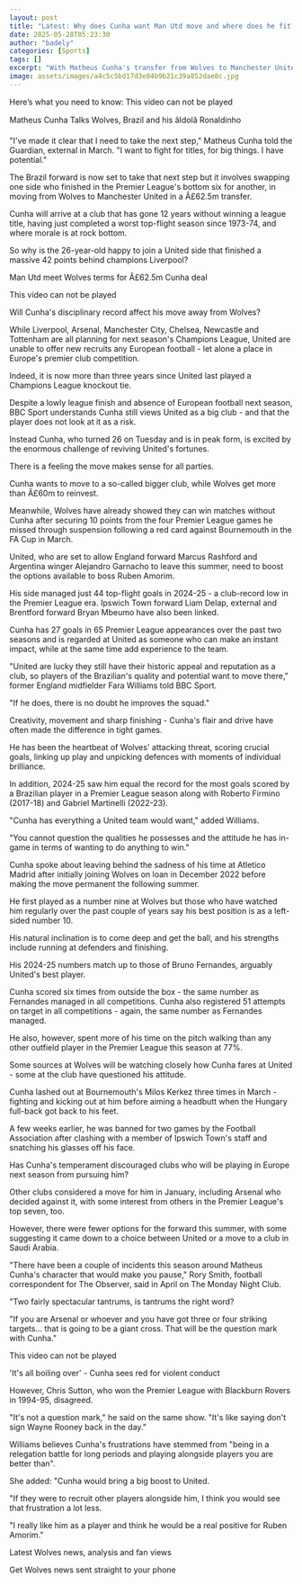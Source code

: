 ```yaml
---
layout: post
title: "Latest: Why does Cunha want Man Utd move and where does he fit?"
date: 2025-05-28T05:23:30
author: "badely"
categories: [Sports]
tags: []
excerpt: "With Matheus Cunha's transfer from Wolves to Manchester United at an advanced stage, BBC Sport looks at the impact the Brazil forward can make at Old "
image: assets/images/a4c5c5bd17d3e84b9b21c39a852dae8c.jpg
---
```


Here’s what you need to know: This video can not be played

Matheus Cunha Talks Wolves, Brazil and his âIdolâ Ronaldinho

"I've made it clear that I need to take the next step," Matheus Cunha told the Guardian, external in March. "I want to fight for titles, for big things. I have potential."

The Brazil forward is now set to take that next step but it involves swapping one side who finished in the Premier League's bottom six for another, in moving from Wolves to Manchester United in a Â£62.5m transfer.

Cunha will arrive at a club that has gone 12 years without winning a league title, having just completed a worst top-flight season since 1973-74, and where morale is at rock bottom.

So why is the 26-year-old happy to join a United side that finished a massive 42 points behind champions Liverpool? 

Man Utd meet Wolves terms for Â£62.5m Cunha deal

This video can not be played

Will Cunha's disciplinary record affect his move away from Wolves?

While Liverpool, Arsenal, Manchester City, Chelsea, Newcastle and Tottenham are all planning for next season's Champions League, United are unable to offer new recruits any European football - let alone a place in Europe's premier club competition.

Indeed, it is now more than three years since United last played a Champions League knockout tie.  

Despite a lowly league finish and absence of European football next season, BBC Sport understands Cunha still views United as a big club - and that the player does not look at it as a risk.

Instead Cunha, who turned 26 on Tuesday and is in peak form, is excited by the enormous challenge of reviving United's fortunes.

There is a feeling the move makes sense for all parties.

Cunha wants to move to a so-called bigger club, while Wolves get more than Â£60m to reinvest.

Meanwhile, Wolves have already showed they can win matches without Cunha after securing 10 points from the four Premier League games he missed through suspension following a red card against Bournemouth in the FA Cup in March.

United, who are set to allow England forward Marcus Rashford and Argentina winger Alejandro Garnacho to leave this summer, need to boost the options available to boss Ruben Amorim.

His side managed just 44 top-flight goals in 2024-25 - a club-record low in the Premier League era. Ipswich Town forward Liam Delap, external and Brentford forward Bryan Mbeumo have also been linked.

Cunha has 27 goals in 65 Premier League appearances over the past two seasons and is regarded at United as someone who can make an instant impact, while at the same time add experience to the team.

"United are lucky they still have their historic appeal and reputation as a club, so players of the Brazilian's quality and potential want to move there," former England midfielder Fara Williams told BBC Sport.

"If he does, there is no doubt he improves the squad."

Creativity, movement and sharp finishing - Cunha's flair and drive have often made the difference in tight games.

He has been the heartbeat of Wolves' attacking threat, scoring crucial goals, linking up play and unpicking defences with moments of individual brilliance.

In addition, 2024-25 saw him equal the record for the most goals scored by a Brazilian player in a Premier League season along with Roberto Firmino (2017-18) and Gabriel Martinelli (2022-23).

"Cunha has everything a United team would want," added Williams. 

"You cannot question the qualities he possesses and the attitude he has in-game in terms of wanting to do anything to win."

Cunha spoke about leaving behind the sadness of his time at Atletico Madrid after initially joining Wolves on loan in December 2022 before making the move permanent the following summer.

He first played as a number nine at Wolves but those who have watched him regularly over the past couple of years say his best position is as a left-sided number 10.

His natural inclination is to come deep and get the ball, and his strengths include running at defenders and finishing.

His 2024-25 numbers match up to those of Bruno Fernandes, arguably United's best player.

Cunha scored six times from outside the box - the same number as Fernandes managed in all competitions. Cunha also registered 51 attempts on target in all competitions - again, the same number as Fernandes managed.

He also, however, spent more of his time on the pitch walking than any other outfield player in the Premier League this season at 77%. 

Some sources at Wolves will be watching closely how Cunha fares at United - some at the club have questioned his attitude.

Cunha lashed out at Bournemouth's Milos Kerkez three times in March - fighting and kicking out at him before aiming a headbutt when the Hungary full-back got back to his feet.

A few weeks earlier, he was banned for two games by the Football Association after clashing with a member of Ipswich Town's staff and snatching his glasses off his face.

Has Cunha's temperament discouraged clubs who will be playing in Europe next season from pursuing him? 

Other clubs considered a move for him in January, including Arsenal who decided against it, with some interest from others in the Premier League's top seven, too. 

However, there were fewer options for the forward this summer, with some suggesting it came down to a choice between United or a move to a club in Saudi Arabia.

"There have been a couple of incidents this season around Matheus Cunha's character that would make you pause," Rory Smith, football correspondent for The Observer, said in April on The Monday Night Club.

"Two fairly spectacular tantrums, is tantrums the right word?

"If you are Arsenal or whoever and you have got three or four striking targets... that is going to be a giant cross. That will be the question mark with Cunha."

This video can not be played

'It's all boiling over' - Cunha sees red for violent conduct

However, Chris Sutton, who won the Premier League with Blackburn Rovers in 1994-95, disagreed.

"It's not a question mark," he said on the same show. "It's like saying don't sign Wayne Rooney back in the day."

Williams believes Cunha's frustrations have stemmed from "being in a relegation battle for long periods and playing alongside players you are better than".

She added: "Cunha would bring a big boost to United.

"If they were to recruit other players alongside him, I think you would see that frustration a lot less.

"I really like him as a player and think he would be a real positive for Ruben Amorim."

Latest Wolves news, analysis and fan views

Get Wolves news sent straight to your phone

